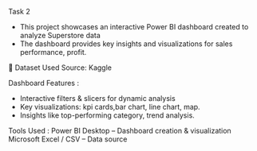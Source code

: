 Task 2

* This project showcases an interactive Power BI dashboard created to analyze Superstore data
* The dashboard provides key insights and visualizations for  sales performance, profit.

🔹 Dataset Used
Source: Kaggle 

Dashboard Features :
* Interactive filters & slicers for dynamic analysis
* Key visualizations: kpi cards,bar chart, line chart, map.
* Insights like top-performing category, trend analysis.

Tools Used :
Power BI Desktop – Dashboard creation & visualization
Microsoft Excel / CSV – Data source

